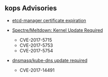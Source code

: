## kops Advisories

- [etcd-manager certificate expiration](etcd-manager-certificate-expiration.md)

- [Spectre/Meltdown: Kernel Update Required](spectre-meltdown-kernel-update.md)
  - CVE-2017-5715
  - CVE-2017-5753
  - CVE-2017-5754

- [dnsmasq/kube-dns update required](cve_2017_14491.md)
  - CVE-2017-14491

